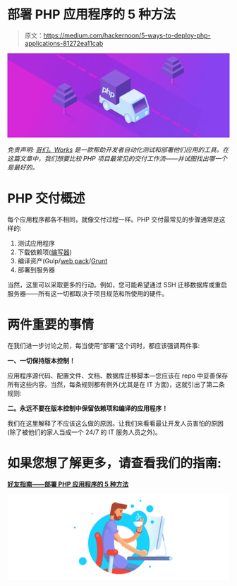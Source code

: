 # 部署 PHP 应用程序的 5 种方法

> 原文：<https://medium.com/hackernoon/5-ways-to-deploy-php-applications-81272ea11cab>

![](img/977fb12dfc96465d784e67118435b5f1.png)

*免责声明:* [*哥们。Works*](https://buddy.works/) *是一款帮助开发者自动化测试和部署他们应用的工具。在这篇文章中，我们想要比较 PHP 项目最常见的交付工作流——并试图找出哪一个是最好的。*

# PHP 交付概述

每个应用程序都各不相同，就像交付过程一样。PHP 交付最常见的步骤通常是这样的:

1.  测试应用程序
2.  下载依赖项([编写器](https://hackernoon.com/tagged/composer))
3.  编译资产(Gulp/[web pack](https://buddy.works/blog/webpack-vs-gulp)/[Grunt](https://buddy.works/blog/introducing-grunt)
4.  部署到服务器

当然，这里可以采取更多的行动。例如，您可能希望通过 SSH 迁移数据库或重启服务器——所有这一切都取决于项目规范和所使用的硬件。

# 两件重要的事情

在我们进一步讨论之前，每当使用“部署”这个词时，都应该强调两件事:

**一、一切保持版本控制！**

应用程序源代码、配置文件、文档、数据库迁移脚本—您应该在 repo 中妥善保存所有这些内容。当然，每条规则都有例外(尤其是在 IT 方面)，这就引出了第二条规则:

**二。永远不要在版本控制中保留依赖项和编译的应用程序！**

我们在这里解释了不应该这么做的原因。让我们来看看最让开发人员害怕的原因(除了被他们的家人当成一个 24/7 的 IT 服务人员之外)。

# 如果您想了解更多，请查看我们的指南:
[**好友指南——部署 PHP 应用程序的 5 种方法**](https://buddy.works/guides/5-ways-to-deploy-php-applications)

![](img/237fecb458d889482966108f09dae68f.png)